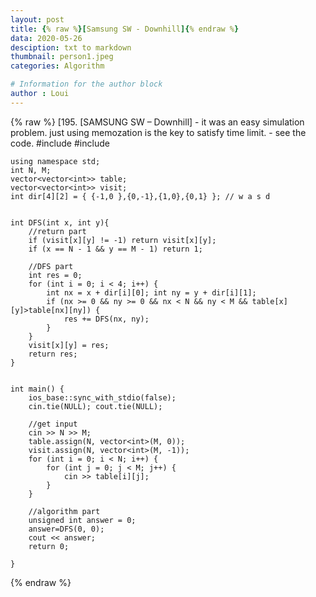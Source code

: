 ```yaml
---
layout: post
title: {% raw %}[Samsung SW - Downhill]{% endraw %}
data: 2020-05-26
desciption: txt to markdown
thumbnail: person1.jpeg
categories: Algorithm

# Information for the author block
author : Loui
---
```


{% raw %}
	﻿[195. [SAMSUNG SW – Downhill]
	- it was an easy simulation problem. just using memozation is the key to satisfy time limit.
	- see the code.
	#include<iostream>
	#include<vector>
	
	using namespace std;
	int N, M;
	vector<vector<int>> table;
	vector<vector<int>> visit;
	int dir[4][2] = { {-1,0 },{0,-1},{1,0},{0,1} }; // w a s d
	
	
	int DFS(int x, int y){
		//return part
		if (visit[x][y] != -1) return visit[x][y];
		if (x == N - 1 && y == M - 1) return 1;
	
		//DFS part
		int res = 0;
		for (int i = 0; i < 4; i++) {
			int nx = x + dir[i][0]; int ny = y + dir[i][1];
			if (nx >= 0 && ny >= 0 && nx < N && ny < M && table[x][y]>table[nx][ny]) {
				res += DFS(nx, ny);
			}
		}
		visit[x][y] = res;
		return res;
	}
	
	
	int main() {
		ios_base::sync_with_stdio(false);
		cin.tie(NULL); cout.tie(NULL);
		
		//get input
		cin >> N >> M;
		table.assign(N, vector<int>(M, 0));
		visit.assign(N, vector<int>(M, -1));
		for (int i = 0; i < N; i++) {
			for (int j = 0; j < M; j++) {
				cin >> table[i][j];
			}
		}
	
		//algorithm part
		unsigned int answer = 0;
		answer=DFS(0, 0);
		cout << answer;
		return 0;
	
	}
	
{% endraw %}
